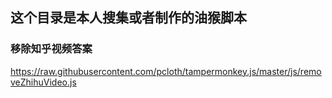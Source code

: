 ## 这个目录是本人搜集或者制作的油猴脚本

### 移除知乎视频答案
https://raw.githubusercontent.com/pcloth/tampermonkey.js/master/js/removeZhihuVideo.js